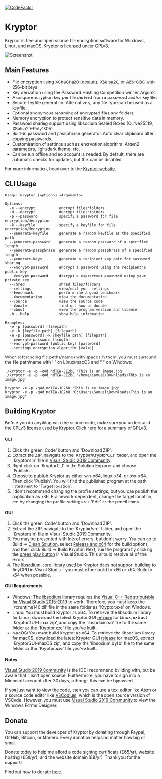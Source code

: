 [![CodeFactor](https://www.codefactor.io/repository/github/samuel-lucas6/kryptor/badge)](https://www.codefactor.io/repository/github/samuel-lucas6/kryptor)

# Kryptor

Kryptor is free and open source file encryption software for Windows, Linux, and macOS. Kryptor is licensed under [GPLv3](https://github.com/Kryptor-Software/Kryptor/blob/master/LICENSE).

![Screenshot](https://kryptor.co.uk/Screenshots/File%20Encryption.gif)

## Main Features

- File encryption using XChaCha20 (default), XSalsa20, or AES-CBC with 256-bit keys.
- Key derivation using the Password Hashing Competition winner Argon2.
- A unique encryption key per file derived from a password and/or keyfile.
- Secure keyfile generation. Alternatively, any file type can be used as a keyfile.
- Optional anonymous renaming of encrypted files and folders.
- Memory encryption to protect sensitive data in memory.
- Password sharing support using libsodium Sealed Boxes (Curve25519, XSalsa20-Poly1305).
- Built-in password and passphrase generator. Auto clear clipboard after copying passwords.
- Customisation of settings such as encryption algorithm, Argon2 parameters, light/dark theme, etc.
- Can be run offline and no account is needed. By default, there are automatic checks for updates, but this can be disabled.

For more information, head over to the [Kryptor website](https://kryptor.co.uk).

## CLI Usage
```
Usage: kryptor [options] <Arguments>
            
Options:
  -e|--encrypt           encrypt files/folders
  -d|--decrypt           decrypt files/folders
  -p|--password          specify a password for file encryption/decryption
  -k|--keyfile           specify a keyfile for file encryption/decryption
  --generate-keyfile     generate a random keyfile at the specified path
  --generate-password    generate a random password of a specified length
  --generate-passphrase  generate a random passphrase of a specified length
  --generate-keys        generate a recipient key pair for password sharing
  --encrypt-password     encrypt a password using the recipient's public key
  --decrypt-password     decrypt a ciphertext password using your private key
  --shred                shred files/folders
  --settings             view/edit your settings
  --benchmark            perform the Argon2 benchmark
  --documentation        view the documentation
  --source               view the source code
  --donate               find out how to donate
  --about                view the program version and license
  -h|--help              show help information

Examples:
  -e -p [password] [filepath]
  -e -k [keyfile path] [filepath]
  -e -p [password] -k [keyfile path] [filepath]
  --generate-password [length]
  --encrypt-password [public key] [password]
  --settings encryption-algorithm [value]
  ```
When referencing file paths/names with spaces in them, you must surround the file path/name with ' ' on Linux/macOS and " " on Windows:
```
./kryptor -e -p -q4d_ndTEW-JE2b8 'This is an image.jpg'
./kryptor -e -p -q4d_ndTEW-JE2b8 '/home/samuel/Downloads/This is an image.jpg'
  
kryptor -e -p -q4d_ndTEW-JE2b8 "This is an image.jpg"
kryptor -e -p -q4d_ndTEW-JE2b8 "C:\Users\Samuel\Downloads\This is an image.jpg"
```

## Building Kryptor

Before you do anything with the source code, make sure you understand the [GPLv3](https://www.gnu.org/licenses/gpl-3.0.en.html) license used by Kryptor. Click [here](https://tldrlegal.com/license/gnu-general-public-license-v3-(gpl-3)) for a summary of GPLv3.

#### CLI

1. Click the green 'Code' button and 'Download ZIP'.
2. Extract the ZIP, navigate to the 'Kryptor/KryptorCLI' folder, and open the 'Kryptor.sln' file in [Visual Studio 2019 Community](https://visualstudio.microsoft.com/vs/community/).
3. Right click on 'KryptorCLI' in the Solution Explorer and choose 'Publish...'.
4. Choose to publish Kryptor as either win-x64, linux-x64, or osx-x64. Then click 'Publish'. You will find the published program at the path listed next to 'Target location'.
5. I don't recommend changing the profile settings, but you can publish the application as x86, Framework-dependent, change the target location, etc by changing the profile settings via 'Edit' or the pencil icons.

#### GUI

1. Click the green 'Code' button and 'Download ZIP'.
2. Extract the ZIP, navigate to the 'Kryptor/src' folder, and open the 'Kryptor.sln' file in [Visual Studio 2019 Community](https://visualstudio.microsoft.com/vs/community/).
3. You may be presented with lots of errors, but don't worry. You can go to Build => [Clean Solution](https://docs.microsoft.com/en-us/visualstudio/ide/building-and-cleaning-projects-and-solutions-in-visual-studio?view=vs-2019), select [Release and x64](https://docs.microsoft.com/en-us/cpp/build/working-with-project-properties?view=vs-2019) for the build options, and then click Build => Build Kryptor. Next, run the program by clicking the [green play button](https://tutorials.visualstudio.com/vs-get-started/creating-and-running) in Visual Studio. This should resolve all of the errors.
4. The [libsodium-core](https://github.com/tabrath/libsodium-core/issues/44) library used by Kryptor does not support building to AnyCPU in Visual Studio - you must either build to x86 or x64. Build to x64 when possible.

#### GUI Requirements

- Windows: The <a href="https://libsodium.org">libsodium</a> library requires the [Visual C++ Redistributable for Visual Studio 2015-2019](https://support.microsoft.com/en-us/help/2977003/the-latest-supported-visual-c-downloads) to work. Therefore, you must keep the 'vcruntime140.dll' file in the same folder as 'Kryptor.exe' on Windows.
- Linux: You must build Kryptor as x64. To retrieve the libsodium library for Linux, download the latest Kryptor GUI [release](https://kryptor.co.uk/Downloads.html) for Linux, extract 'KryptorGUI-Linux.zip', and copy the 'libsodium.so' file to the same folder as the 'Kryptor.exe' file you've built.
- macOS: You must build Kryptor as x64. To retrieve the libsodium library for macOS, download the latest Kryptor GUI [release](https://kryptor.co.uk/Downloads.html) for macOS, extract 'KryptorGUI-macOS.zip', and copy the 'libsodium.dylib' file to the same folder as the 'Kryptor.exe' file you've built.

#### Notes

[Visual Studio 2019 Community](https://visualstudio.microsoft.com/vs/community/) is the IDE I recommend building with, but be aware that it isn't open source. Furthermore, you have to sign into a Microsoft account after 30 days, although this can be bypassed. 

If you just want to view the code, then you can use a text editor like [Atom](https://atom.io/) or a source code editor like [VSCodium](https://vscodium.com), which is the open source version of VSCode. However, you must use [Visual Studio 2019 Community](https://visualstudio.microsoft.com/vs/community/) to view the Windows Forms Designer.

## Donate

You can support the developer of Kryptor by donating through Paypal, GitHub, Bitcoin, or Monero. Every donation helps no matter how big or small.

Donate today to help me afford a code signing certificate (£65/yr), website hosting (£50/yr), and the website domain (£8/yr). Thank you for the support!

Find out how to donate [here](https://kryptor.co.uk/Donate.html).
